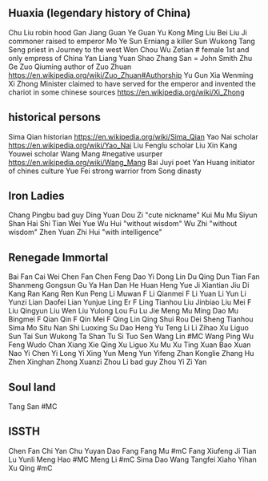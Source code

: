 
## Huaxia (legendary history of China)
Chu Liu robin hood
Gan Jiang
Guan Ye
Guan Yu
Kong Ming
Liu Bei
Liu Ji commoner raised to emperor
Mo Ye
Sun Erniang a killer
Sun Wukong
Tang Seng priest in Journey to the west
Wen Chou
Wu Zetian # female 1st and only empress of China
Yan Liang
Yuan Shao
Zhang San = John Smith
Zhu Ge
Zuo Qiuming author of Zuo Zhuan https://en.wikipedia.org/wiki/Zuo_Zhuan#Authorship
Yu Gun
Xia Wenming
Xi Zhong Minister claimed to have served for the emperor and invented the chariot in some chinese sources https://en.wikipedia.org/wiki/Xi_Zhong


## historical persons
Sima Qian historian https://en.wikipedia.org/wiki/Sima_Qian
Yao Nai scholar https://en.wikipedia.org/wiki/Yao_Nai
Liu Fenglu scholar
Liu Xin
Kang Youwei scholar
Wang Mang #negative usurper https://en.wikipedia.org/wiki/Wang_Mang
Bai Juyi  poet
Yan Huang initiator of chines culture
Yue Fei   strong warrior from Song dinasty


## Iron Ladies
Chang Pingbu bad guy
Ding Yuan
Dou Zi "cute nickname"
Kui Mu
Mu Siyun
Shan Hai
Shi Tian
Wei Yue
Wu Hui "without wisdom"
Wu Zhi "without wisdom"
Zhen Yuan
Zhi Hui "with intelligence"


## Renegade Immortal
Bai Fan
Cai Wei
Chen Fan
Chen Feng
Dao Yi
Dong Lin
Du Qing
Dun Tian
Fan Shanmeng
Gongsun
Gu Ya
Han Dan
He Huan
Heng Yue
Ji Xiantian
Jiu Di
Kang Ran
Kang Ren
Kun Peng
Li Muwan F
Li Qianmei F
Li Yuan
Li Yun
Li Yunzi
Lian Daofei
Lian Yunjue
Ling Er F
Ling Tianhou
Liu Jinbiao
Liu Mei F
Liu Qingyun
Liu Wen
Liu Yulong
Lou Fu
Lu Jie
Meng Mu
Ming Dao
Mu Bingmei F
Qian Qin F
Qin Mei F
Qing Lin
Qing Shui
Rou Dei
Sheng Tianhou
Sima Mo
Situ Nan
Shi Luoxing
Su Dao
Heng Yu
Teng Li
Li Zihao
Xu Liguo
Sun Tai
Sun Wukong
Ta Shan
Tu Si
Tuo Sen
Wang Lin #MC
Wang Ping
Wu Feng
Wudo Chan
Xiang
Xie Qing
Xu Liguo
Xu Mu
Xu Ting
Xuan Bao
Xuan Nao
Yi Chen
Yi Long
Yi Xing
Yun Meng
Yun Yifeng
Zhan Konglie
Zhang Hu
Zhen Xinghan
Zhong Xuanzi
Zhou Li bad guy
Zhou Yi
Zi Yan


## Soul land
Tang San #MC


## ISSTH
Chen Fan
Chi Yan
Chu Yuyan
Dao Fang
Fang Mu #mC
Fang Xiufeng
Ji Tian
Lu Yunli
Meng Hao #MC
Meng Li #mC
Sima Dao
Wang Tangfei
Xiaho Yihan
Xu Qing #mC
